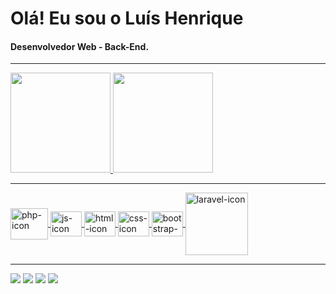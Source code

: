 # Olá! Eu sou o Luís Henrique
#### Desenvolvedor Web - Back-End.
<hr>
<div>
<div style="justify-content: center;">
  <a href="https://github.com/luishqsantos">
  <img height="160em" src="https://github-readme-stats.vercel.app/api?username=luishqsantos&show_icons=true&theme=blue-green"/>
  <img height="160em" src="https://github-readme-stats.vercel.app/api/top-langs/?username=luishqsantos&layout=compact&theme=blue-green">
</div>
<hr>
<div style="display:  inline_block">
  <img align="center" alt="php-icon" height="50" width="60" src="https://cdn.jsdelivr.net/gh/devicons/devicon/icons/php/php-original.svg">
  <img align="center" alt="js-icon" height="40" width="50" src="https://cdn.jsdelivr.net/gh/devicons/devicon/icons/javascript/javascript-original.svg">
  <img align="center" alt="html-icon" height="40" width="50" src="https://cdn.jsdelivr.net/gh/devicons/devicon/icons/html5/html5-original.svg">
  <img align="center" alt="css-icon" height="40" width="50" src="https://cdn.jsdelivr.net/gh/devicons/devicon/icons/css3/css3-original.svg">
  <img align="center" alt="bootstrap-icon" height="40" width="50" src="https://cdn.jsdelivr.net/gh/devicons/devicon/icons/bootstrap/bootstrap-original.svg">
  <img align="center" alt="laravel-icon" height="100" width="100" src="https://cdn.jsdelivr.net/gh/devicons/devicon@latest/icons/laravel/laravel-original-wordmark.svg">
</div>
<hr>
<div>
  <a href="https://www.instagram.com/lhenrique_jr" target="blank"><img src="https://img.shields.io/badge/Instagram-E4405F?style=for-the-badge&logo=instagram&logoColor=white" target="blank"></a>
  <a href="http://www.linkedin.com/in/luis-henrique-santos-junior" target="blank"><img src="https://img.shields.io/badge/LinkedIn-0077B5?style=for-the-badge&logo=linkedin&logoColor=white" target="blank"></a>
  <a href="mailto:luis_hsjunior@outlook.com" target="blank"><img src="https://img.shields.io/badge/Microsoft_Outlook-0078D4?style=for-the-badge&logo=microsoft-outlook&logoColor=white" target="blank"></a>
  <a href="mailto:luis.hsjunior@gmail.com" target="blank"><img src="https://img.shields.io/badge/Gmail-D14836?style=for-the-badge&logo=gmail&logoColor=white" target="blank"></a>
</div>
<div>
